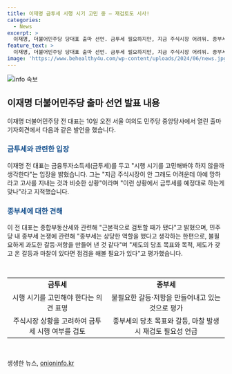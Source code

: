 ```yaml
---
title: 이재명 금투세 시행 시기 고민 중 – 재검토도 시사!
categories:
  - News
excerpt: >
  이재명, 더불어민주당 당대표 출마 선언. 금투세 필요하지만, 지금 주식시장 어려워. 종부세 불필요한 갈등·저항 만들어냈다고 지적. 이재명은 10일 서울 여의도에서 당 대표 출마 선언 기자회견을 열고, 금투세와 관련하여 시행 시기를 고민할 필요가 있다고 밝혔다. 또한, 종부세에 대해서도 재검토가 필요하다는 입장을 피력하며, 불필요한 갈등과 저항을 만들어낸 것으로 평가했다.
feature_text: >
  이재명, 더불어민주당 당대표 출마 선언. 금투세 필요하지만, 지금 주식시장 어려워. 종부세 불필요한 갈등·저항 만들어냈다고 지적. 이재명은 10일 서울 여의도에서 당 대표 출마 선언 기자회견을 열고, 금투세와 관련하여 시행 시기를 고민할 필요가 있다고 밝혔다. 또한, 종부세에 대해서도 재검토가 필요하다는 입장을 피력하며, 불필요한 갈등과 저항을 만들어낸 것으로 평가했다.
image: 'https://www.behealthy4u.com/wp-content/uploads/2024/06/news.jpg'
---
```


<p><img src="https://www.behealthy4u.com/wp-content/uploads/2024/06/news.jpg" alt="info 속보" /></p>

<h2 data-ke-size="size26">이재명 더불어민주당 출마 선언 발표 내용</h2>

<p data-ke-size="size16">이재명 더불어민주당 전 대표는 10일 오전 서울 여의도 민주당 중앙당사에서 열린 출마 기자회견에서 다음과 같은 발언을 했습니다.</p>

<h3><b><span style="color: #1a5490;">금투세와 관련한 입장</span></b></h3>

<p data-ke-size="size16">이재명 전 대표는 금융투자소득세(금투세)를 두고 "시행 시기를 고민해봐야 하지 않을까 생각한다"는 입장을 밝혔습니다. 그는 "지금 주식시장이 안 그래도 어려운데 아예 망하라고 고사를 지내는 것과 비슷한 상황"이라며 "이런 상황에서 금투세를 예정대로 하는게 맞나"라고 지적했습니다.</p>

<h3><b><span style="color: #1a5490;">종부세에 대한 견해</span></b></h3>

<p data-ke-size="size16">이 전 대표는 종합부동산세와 관련해 "근본적으로 검토할 때가 됐다"고 밝혔으며, 민주당 내 종부세 논쟁에 관련해 "종부세는 상당한 역할을 했다고 생각하는 한편으로, 불필요하게 과도한 갈등·저항을 만들어 낸 것 같다"며 "제도의 당초 목표와 목적, 제도가 갖고 온 갈등과 마찰이 있다면 점검을 해볼 필요가 있다"고 평가했습니다.</p>

<p data-ke-size="size16">&nbsp;</p>

<table>
    <tbody>
        <tr>
            <td style="text-align: center; height: 17px;"><b>금투세</b></td>
            <td style="text-align: center; height: 17px;"><b>종부세</b></td>
        </tr>
        <tr>
            <td style="text-align: center; height: 17px;">시행 시기를 고민해야 한다는 의견 표명</td>
            <td style="text-align: center; height: 17px;">불필요한 갈등·저항을 만들어내고 있는 것으로 평가</td>
        </tr>
        <tr>
            <td style="text-align: center; height: 17px;">주식시장 상황을 고려하여 금투세 시행 여부를 검토</td>
            <td style="text-align: center; height: 17px;">종부세의 당초 목표와 갈등, 마찰 발생 시 재검토 필요성 언급</td>
        </tr>
    </tbody>
</table>

<p data-ke-size="size16">&nbsp;</p>
생생한 뉴스, <a href="https://onioninfo.kr" rel="dofollow">onioninfo.kr</a>


